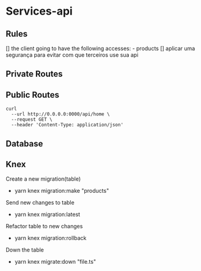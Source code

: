 # Services-api

## Rules
  [] the client going to have the following accesses:
    - products
  [] aplicar uma segurança para evitar com que terceiros use sua api

## Private Routes

## Public Routes
  ```
  curl
    --url http://0.0.0.0:0000/api/home \
    --request GET \
    --header 'Content-Type: application/json'
  ```

## Database

## Knex
  Create a new migration(table)
  - yarn knex migration:make "products"

  Send new changes to table
  - yarn knex migration:latest

  Refactor table to new changes
  - yarn knex migration:rollback

  Down the table
  - yarn knex migrate:down "file.ts"
